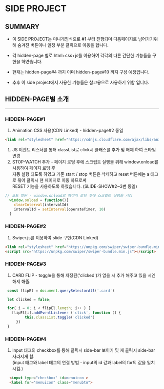 # SIDE PROJECT

## SUMMARY

- 이 SIDE PROJECT는 미니게임식으로 #1 부터 진행되며 다음페이지로 넘어가기위해
  숨겨진 버튼이나 일정 부분 클릭으로 이동을 합니다.

- 각 hidden-page 별로 html+css+js를 이용하여 각각의 다른 간단한 기능들을 구현을 
  하였습니다.

- 현재는 hidden-page#4 까지 이며 hidden-page#10 까지 구성 예정입니다.

- 추후 이 side project에서 사용한 기능들은 참고용으로 사용하기 위함 입니다.

## HIDDEN-PAGE별 소개
---
### HIDDEN-PAGE#1
  1. Animation CSS 사용(CDN Linked) - hidden-page#2 동일
  ```html
  <link rel="stylesheet" href="https://cdnjs.cloudflare.com/ajax/libs/animate.css/4.1.1/animate.min.css" />
  ```
  1. JS 이벤트 리스너를 통해 classList로 click시 클래스를 추가 및 해제 하여 스타일 변경
  1. STOP-WATCH 추가 - 페이지 로딩 후에 스크립트 실행을 위해 window.onload를 사용하여 페이지 로딩 후  
  자동 실행 되도록 하였고  기존 start / stop 버튼은 삭제하고 reset 버튼에는 a 태그로 묶어 클릭시 현 페이지로 이동 하므로써  
  RESET 기능을 사용하도록 하였습니다. (SLIDE-SHOW#2~3번 동일)

  ```js 
  // 코드 앞단 - window.onload로 페이지 로딩 후에 스크립트 실행을 시킴
    window.onload = function(){
      clearInterval(intervalId)
      intervalId = setInterval(operateTimer, 10)
    }
  ```
### HIDDEN-PAGE#2
  1. Swiper.js를 이용하여 slide 구현(CDN Linked)
  ```html
  <link rel="stylesheet" href="https://unpkg.com/swiper/swiper-bundle.min.css" />
  <script src="https://unpkg.com/swiper/swiper-bundle.min.js"></script>
  ```
### HIDDEN-PAGE#3

 1. CARD FLIP - toggle을 통해 지정된('clicked')가 없을 시 추가 해주고 있을 시엔 해제 해줌. 
 ```js
  const flipEl = document.querySelectorAll('.card')

  let clicked = false;

  for( i = 0; i < flipEl.length; i++ ) {
    flipEl[i].addEventListener ('click', function () {
          this.classList.toggle('clicked')
      })
  }
 ```
### HIDDEN-PAGE#4

  1. Input 태그의 checkbox를 통해 클릭시 side-bar 보이기 및 재 클릭시 side-bar 사라지게 함.  
     (input 태그와 label 태그의 연결 방법 - input의 id 값과 label의 for의 값을 일치 시킴.)
  ``` html
    <input type="checkbox" id=menuicon >
    <label for="menuicon" class="menubtn">
  ```
   